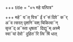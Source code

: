+++
title = "०५ महे यत्पित्र"

+++
महे᳓ य᳓त् पित्र᳓ ईं र᳓सं दिवे᳓ क᳓र्  
अ᳓व त्सरत् पृशनि᳓यश् चिकित्वा᳓न्  
सृज᳓द् अ᳓स्ता धृषता᳓ दिद्यु᳓म् अस्मै  
स्वा᳓यां देवो᳓ दुहित᳓रि त्वि᳓षिं धात्